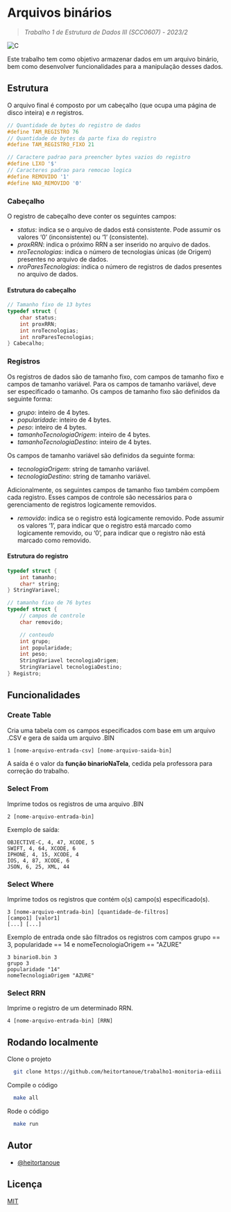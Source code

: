 
# Arquivos binários
> *Trabalho 1 de Estrutura de Dados III (SCC0607) - 2023/2*


![C](https://img.shields.io/badge/c-%2300599C.svg?style=for-the-badge&logo=c&logoColor=white)

Este trabalho tem como objetivo armazenar dados em um arquivo binário, bem como desenvolver funcionalidades para a manipulação desses dados.


## Estrutura

O arquivo final é composto por um cabeçalho (que ocupa uma página de disco inteira) e *n* registros.
```c
// Quantidade de bytes do registro de dados
#define TAM_REGISTRO 76
// Quantidade de bytes da parte fixa do registro
#define TAM_REGISTRO_FIXO 21
```
```c
// Caractere padrao para preencher bytes vazios do registro
#define LIXO '$'
// Caracteres padrao para remocao logica
#define REMOVIDO '1'
#define NAO_REMOVIDO '0'
```

### Cabeçalho

O registro de cabeçalho deve conter os seguintes campos:
- *status*: indica se o arquivo de dados está consistente. Pode assumir os valores ‘0’ (inconsistente) ou ‘1’ (consistente).
- *proxRRN*: indica o próximo RRN a ser inserido no arquivo de dados.
- *nroTecnologias*: indica o número de tecnologias únicas (de Origem) presentes no arquivo de dados.
- *nroParesTecnologias*: indica o número de registros de dados presentes no arquivo de dados.

#### Estrutura do cabeçalho
```c
// Tamanho fixo de 13 bytes
typedef struct {
    char status;
    int proxRRN;
    int nroTecnologias;
    int nroParesTecnologias;
} Cabecalho;
```

### Registros

Os registros de dados são de tamanho fixo, com campos de tamanho fixo e campos de tamanho variável. Para os campos de tamanho variável, deve ser especificado o tamanho.
Os campos de tamanho fixo são definidos da seguinte forma:
- *grupo*: inteiro de 4 bytes.
- *popularidade*: inteiro de 4 bytes.
- *peso*: inteiro de 4 bytes.
- *tamanhoTecnologiaOrigem*: inteiro de 4 bytes.
- *tamanhoTecnologiaDestino*: inteiro de 4 bytes.

Os campos de tamanho variável são definidos da seguinte forma:
- *tecnologiaOrigem*: string de tamanho variável.
- *tecnologiaDestino*: string de tamanho variável.

Adicionalmente, os seguintes campos de tamanho fixo também compõem cada registro. Esses campos de controle são necessários para o gerenciamento de registros logicamente removidos.
- *removido*: indica se o registro está logicamente removido. Pode assumir os valores ‘1’, para indicar que o registro está marcado como logicamente removido, ou ‘0’, para indicar que o registro não está marcado como removido.

#### Estrutura do registro
```c
typedef struct {
    int tamanho;
    char* string;
} StringVariavel;

// tamanho fixo de 76 bytes
typedef struct {
    // campos de controle
    char removido;

    // conteudo
    int grupo;
    int popularidade;
    int peso;
    StringVariavel tecnologiaOrigem;
    StringVariavel tecnologiaDestino;
} Registro;
```
## Funcionalidades

### Create Table
Cria uma tabela com os campos especificados com base em um arquivo .CSV e gera de saída um arquivo .BIN
```
1 [nome-arquivo-entrada-csv] [nome-arquivo-saida-bin]
```
A saída é o valor da **função binarioNaTela**, cedida pela professora para correção do trabalho.

### Select From
Imprime todos os registros de uma arquivo .BIN
```
2 [nome-arquivo-entrada-bin]
```
Exemplo de saída:
```
OBJECTIVE-C, 4, 47, XCODE, 5
SWIFT, 4, 64, XCODE, 6
IPHONE, 4, 15, XCODE, 4
IOS, 4, 87, XCODE, 6
JSON, 6, 25, XML, 44
```

### Select Where
Imprime todos os registros que contém o(s) campo(s) especificado(s).
```
3 [nome-arquivo-entrada-bin] [quantidade-de-filtros]
[campo1] [valor1]
[...] [...]
```
Exemplo de entrada onde são filtrados os registros com campos grupo == 3,
popularidade == 14 e nomeTecnologiaOrigem == "AZURE"

```
3 binario8.bin 3
grupo 3
popularidade "14"
nomeTecnologiaOrigem "AZURE"
```

### Select RRN
Imprime o registro de um determinado RRN.
```
4 [nome-arquivo-entrada-bin] [RRN]
```


## Rodando localmente

Clone o projeto

```bash
  git clone https://github.com/heitortanoue/trabalho1-monitoria-ediii
```

Compile o código

```bash
  make all
```

Rode o código

```bash
  make run
```


## Autor

- [@heitortanoue](https://www.github.com/heitortanoue)


## Licença

[MIT](https://choosealicense.com/licenses/mit/)
